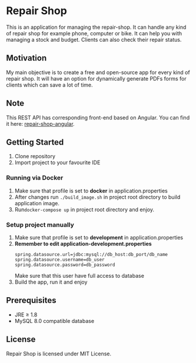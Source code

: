 # Repair Shop
This is an application for managing the repair-shop. It can handle any kind of repair shop for example phone, computer or bike.
It can help you with managing a stock and budget. Clients can also check their repair status.

## Motivation
My main objective is to create a free and open-source app for every kind of repair shop.
It will have an option for dynamically generate PDFs forms for clients which can save a lot of time.

## Note
This REST API has corresponding front-end based on Angular. You can find it here: [repair-shop-angular](https://github.com/marcinadd/repair-shop-angular).

## Getting Started
1. Clone repository
1. Import project to your favourite IDE
### Running via Docker
1. Make sure that profile is set to **docker** in application.properties
1. After changes run `./build_image.sh` in project root directory to build application image.
1. Run`docker-compose up` in project root directory and enjoy.

### Setup project manually
1. Make sure that profile is set to **development** in application.properties 
1. **Remember to edit application-development.properties**
    ```
    spring.datasource.url=jdbc:mysql://db_host:db_port/db_name
    spring.datasource.username=db_user
    spring.datasource.password=db_password
    ```
    Make sure that this user have full access to database
1. Build the app, run it and enjoy

## Prerequisites
* JRE ≥ 1.8
* MySQL 8.0 compatible database

## License
Repair Shop is licensed under MIT License.
